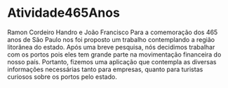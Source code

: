 # Atividade465Anos
Ramon Cordeiro Handro e João Francisco
Para a comemoração dos 465 anos de São Paulo nos foi proposto um trabalho contemplando a região litorânea do estado. Após uma breve pesquisa, nós decidimos trabalhar com os portos pois eles tem grande parte na movimentação financeira do nosso país. Portanto, fizemos uma aplicação que contempla as diversas informações necessárias tanto para empresas, quanto para turistas curiosos sobre os portos pelo estado.

